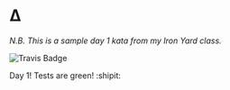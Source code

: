 # ∆

_N.B. This is a sample day 1 kata from my Iron Yard class._

![Travis Badge](https://travis-ci.org/jamesdabbs/triangles.svg?branch=master)

Day 1! Tests are green! :shipit:
